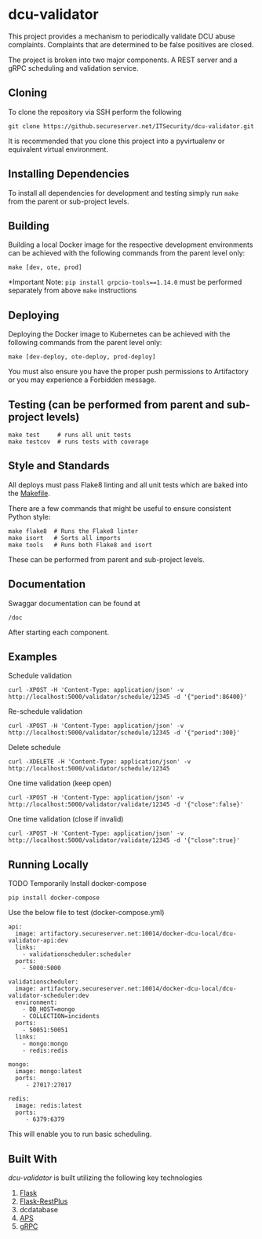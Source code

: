 # dcu-validator

This project provides a mechanism to periodically validate DCU abuse complaints. Complaints that are determined to be false positives are closed.

The project is broken into two major components. A REST server and a gRPC scheduling and validation service.

## Cloning
To clone the repository via SSH perform the following
```
git clone https://github.secureserver.net/ITSecurity/dcu-validator.git
```
It is recommended that you clone this project into a pyvirtualenv or equivalent virtual environment.

## Installing Dependencies
To install all dependencies for development and testing simply run `make` from the parent or sub-project levels.

## Building
Building a local Docker image for the respective development environments can be achieved with the following commands from the parent level only:

`make [dev, ote, prod]`

*Important Note: `pip install grpcio-tools==1.14.0` must be performed separately from above `make` instructions

## Deploying
Deploying the Docker image to Kubernetes can be achieved with the
following commands from the parent level only:

`make [dev-deploy, ote-deploy, prod-deploy]`

You must also ensure you have the proper push permissions to
Artifactory or you may experience a Forbidden message.


## Testing (can be performed from parent and sub-project levels)
```
make test     # runs all unit tests
make testcov  # runs tests with coverage
```

## Style and Standards
All deploys must pass Flake8 linting and all unit tests which are baked into the [Makefile](Makfile).

There are a few commands that might be useful to ensure consistent Python style:

```
make flake8  # Runs the Flake8 linter
make isort   # Sorts all imports
make tools   # Runs both Flake8 and isort
```

These can be performed from parent and sub-project levels.

## Documentation
Swaggar documentation can be found at

```
/doc
```
After starting each component.

## Examples

Schedule validation
```
curl -XPOST -H 'Content-Type: application/json' -v http://localhost:5000/validator/schedule/12345 -d '{"period":86400}'
```

Re-schedule validation
```
curl -XPOST -H 'Content-Type: application/json' -v http://localhost:5000/validator/schedule/12345 -d '{"period":300}'
```

Delete schedule
```
curl -XDELETE -H 'Content-Type: application/json' -v http://localhost:5000/validator/schedule/12345
```

One time validation (keep open)
```
curl -XPOST -H 'Content-Type: application/json' -v http://localhost:5000/validator/validate/12345 -d '{"close":false}'
```

One time validation (close if invalid)
```
curl -XPOST -H 'Content-Type: application/json' -v http://localhost:5000/validator/validate/12345 -d '{"close":true}'
```

## Running Locally
TODO
Temporarily
Install docker-compose
```
pip install docker-compose
```
Use the below file to test (docker-compose.yml)
```
api:
  image: artifactory.secureserver.net:10014/docker-dcu-local/dcu-validator-api:dev
  links:
    - validationscheduler:scheduler
  ports:
    - 5000:5000

validationscheduler:
  image: artifactory.secureserver.net:10014/docker-dcu-local/dcu-validator-scheduler:dev
  environment:
    - DB_HOST=mongo
    - COLLECTION=incidents
  ports:
    - 50051:50051
  links:
    - mongo:mongo
    - redis:redis

mongo:
  image: mongo:latest
  ports:
     - 27017:27017

redis:
  image: redis:latest
  ports:
     - 6379:6379
```
This will enable you to run basic scheduling.

## Built With

*dcu-validator* is built utilizing the following key technologies
1. [Flask](http://flask.pocoo.org/)
2. [Flask-RestPlus](http://flask-restplus.readthedocs.io/en/stable/)
3. dcdatabase
4. [APS](https://apscheduler.readthedocs.io/en/latest/#)
5. [gRPC](https://grpc.io)
